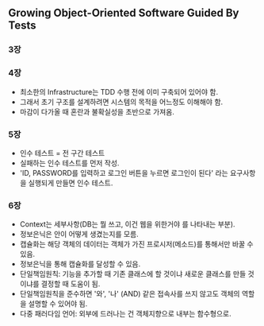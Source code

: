 ## Growing Object-Oriented Software Guided By Tests

### 3장

### 4장
- 최소한의 Infrastructure는 TDD 수행 전에 이미 구축되어 있어야 함.
- 그래서 초기 구조를 설계하려면 시스템의 목적을 어느정도 이해해야 함.
- 마감이 다가올 때 혼란과 불확실성을 초반으로 가져옴.

### 5장
- 인수 테스트 = 전 구간 테스트
- 실패하는 인수 테스트를 먼저 작성.
- 'ID, PASSWORD를 입력하고 로그인 버튼을 누르면 로그인이 된다' 라는 요구사항을 실행되게 만들면 인수 테스트.

### 6장

- Context는 세부사항(DB는 뭘 쓰고, 이건 웹을 위한거야 를 나타내는 부분).
- 정보은닉은 안이 어떻게 생겼는지를 모름.
- 캡슐화는 해당 객체의 데이터는 객체가 가진 프로시저(메소드)를 통해서만 바꿀 수 있음. 
- 정보은닉을 통해 캡슐화를 달성할 수 있음.
- 단일책임원칙: 기능을 추가할 때 기존 클래스에 할 것이냐 새로운 클래스를 만들 것이냐를 결정할 때 도움이 됨.
- 단일책임원칙을 준수하면 '와', '나' (AND) 같은 접속사를 쓰지 않고도 객체의 역할을 설명할 수 있어야 됨.
- 다중 패러다임 언어: 외부에 드러나는 건 객체지향으로 내부는 함수형으로.